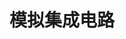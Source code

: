 ---
title: 模拟集成电路
series: true
cascade:
  params:
    math: true
  authors:
    - name: ToddZZF
    - image: https://avatars.githubusercontent.com/u/89148407?v=4
---